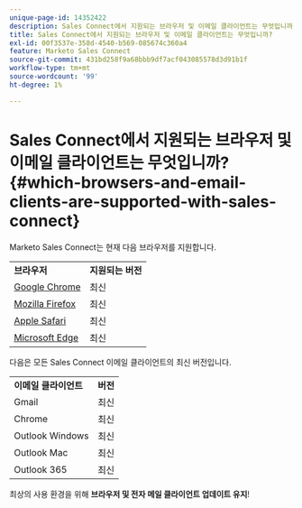 ```yaml
---
unique-page-id: 14352422
description: Sales Connect에서 지원되는 브라우저 및 이메일 클라이언트는 무엇입니까? - Marketo 문서 - 제품 설명서
title: Sales Connect에서 지원되는 브라우저 및 이메일 클라이언트는 무엇입니까?
exl-id: 00f3537e-358d-4540-b569-085674c360a4
feature: Marketo Sales Connect
source-git-commit: 431bd258f9a68bbb9df7acf043085578d3d91b1f
workflow-type: tm+mt
source-wordcount: '99'
ht-degree: 1%

---
```


# Sales Connect에서 지원되는 브라우저 및 이메일 클라이언트는 무엇입니까? {#which-browsers-and-email-clients-are-supported-with-sales-connect}

Marketo Sales Connect는 현재 다음 브라우저를 지원합니다.

<table> 
 <tbody> 
 <tr> 
   <td><strong>브라우저</strong></td> 
   <td><strong>지원되는 버전</strong></td> 
  </tr> 
  <tr> 
   <td><a href="https://www.google.com/intl/en/chrome/">Google Chrome</a></td> 
   <td>최신</td> 
  </tr> 
  <tr> 
   <td><a href="https://www.mozilla.org/en-US/firefox/new/">Mozilla Firefox</a></td> 
   <td>최신</td>
  </tr> 
  <tr> 
   <td><a href="https://www.apple.com/safari/">Apple Safari</a></td> 
   <td>최신</td>  
  </tr> 
  <tr> 
   <td><a href="https://www.microsoft.com/en-us/edge">Microsoft Edge</a></td> 
   <td>최신</td>  
  </tr> 
 </tbody> 
</table>

다음은 모든 Sales Connect 이메일 클라이언트의 최신 버전입니다.

<table> 
 <tbody> 
 <tr> 
   <td><strong>이메일 클라이언트</strong></td> 
   <td><strong>버전</strong></td> 
  </tr> 
  <tr> 
   <td>Gmail</td> 
   <td>최신</td> 
  </tr> 
  <tr> 
   <td>Chrome</td> 
   <td>최신</td> 
  </tr> 
  <tr> 
   <td>Outlook Windows</td> 
   <td>최신</td> 
  </tr> 
  <tr> 
   <td>Outlook Mac</td> 
   <td>최신</td> 
  </tr> 
  <tr> 
   <td>Outlook 365</td> 
   <td>최신</td> 
  </tr> 
 </tbody> 
</table>

최상의 사용 환경을 위해 **브라우저 및 전자 메일 클라이언트 업데이트 유지**!
